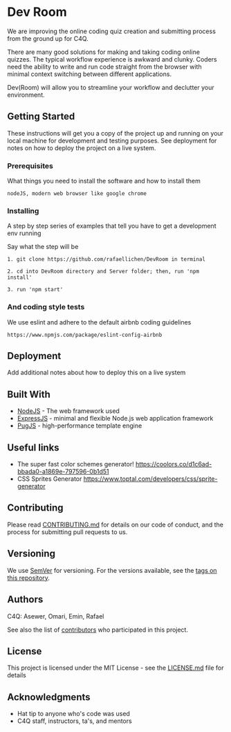 # Dev Room
We are improving the online coding quiz creation and submitting process from the ground up for C4Q.

There are many good solutions for making and taking coding online quizzes. The typical workflow experience is awkward and clunky. Coders need the ability to write and run code straight from the browser with minimal context switching between different applications.

Dev(Room) will allow you to streamline your workflow and declutter your environment.

## Getting Started

These instructions will get you a copy of the project up and running on your local machine for development and testing purposes. See deployment for notes on how to deploy the project on a live system.

### Prerequisites

What things you need to install the software and how to install them

```
nodeJS, modern web browser like google chrome
```

### Installing

A step by step series of examples that tell you have to get a development env running

Say what the step will be

```
1. git clone https://github.com/rafaellichen/DevRoom in terminal
```

```
2. cd into DevRoom directory and Server folder; then, run 'npm install'
```

```
3. run 'npm start'
```

### And coding style tests

We use eslint and adhere to the default airbnb coding guidelines

```
https://www.npmjs.com/package/eslint-config-airbnb
```

## Deployment

Add additional notes about how to deploy this on a live system

## Built With

* [NodeJS](https://nodejs.org/en/docs/) - The web framework used
* [ExpressJS](https://expressjs.com/en/4x/api.html) - minimal and flexible Node.js web application framework
* [PugJS](https://pugjs.org/api/getting-started.html) - high-performance template engine
## Useful links
- The super fast color schemes generator! https://coolors.co/d1c6ad-bbada0-a1869e-797596-0b1d51
- CSS Sprites Generator https://www.toptal.com/developers/css/sprite-generator

## Contributing

Please read [CONTRIBUTING.md](https://github.com/rafaellichen/DevRoom/blob/master/CONTRIBUTING.md) for details on our code of conduct, and the process for submitting pull requests to us.

## Versioning

We use [SemVer](http://semver.org/) for versioning. For the versions available, see the [tags on this repository](https://github.com/your/project/tags). 

## Authors
C4Q: Asewer, Omari, Emin, Rafael

See also the list of [contributors](https://github.com/rafaellichen/DevRoom/graphs/contributors) who participated in this project.

## License

This project is licensed under the MIT License - see the [LICENSE.md](LICENSE.md) file for details

## Acknowledgments

* Hat tip to anyone who's code was used
* C4Q staff, instructors, ta's, and mentors
